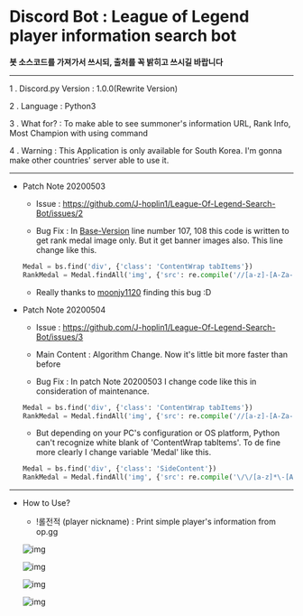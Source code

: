 Discord Bot : League of Legend player information search bot
===

**봇 소스코드를 가져가서 쓰시되, 출처를 꼭 밝히고 쓰시길 바랍니다**

***
1 . Discord.py Version : 1.0.0(Rewrite Version)

2 . Language : Python3

3 . What for? : To make able to see summoner's information URL, Rank Info, Most Champion with using command

4 . Warning  : This Application is only available for South Korea. I'm gonna make other countries' server able to use it.
***
- Patch Note 20200503
    
    - Issue : https://github.com/J-hoplin1/League-Of-Legend-Search-Bot/issues/2

    - Bug Fix : In [Base-Version](https://github.com/J-hoplin1/League-Of-Legend-Search-Bot/blob/Base-Version/lolSearchbot.py) line number 107, 108 this code is written to get rank medal image only. But it get banner images also. This line change like this.

    ```python
    Medal = bs.find('div', {'class': 'ContentWrap tabItems'})
    RankMedal = Medal.findAll('img', {'src': re.compile('//[a-z]-[A-Za-z].[A-Za-z].[A-Za-z]/[A-Za-z]/[A-Za-z]/[a-z0-9_]*.png')})
    ```

    - Really thanks to [moonjy1120](https://github.com/moonjy1120) finding this bug :D

- Patch Note 20200504

    - Issue : https://github.com/J-hoplin1/League-Of-Legend-Search-Bot/issues/3

    - Main Content : Algorithm Change. Now it's little bit more faster than before

    - Bug Fix : In patch Note 20200503 I change code like this in consideration of maintenance.

    ```python
    Medal = bs.find('div', {'class': 'ContentWrap tabItems'})
    RankMedal = Medal.findAll('img', {'src': re.compile('//[a-z]-[A-Za-z].[A-Za-z].[A-Za-z]/[A-Za-z]/[A-Za-z]/[a-z0-9_]*.png')})
    ```

    - But depending on your PC's configuration or OS platform, Python can't recognize white blank of 'ContentWrap tabItems'. To de fine more clearly I change variable 'Medal' like this.
    
    ```python
    Medal = bs.find('div', {'class': 'SideContent'})
    RankMedal = Medal.findAll('img', {'src': re.compile('\/\/[a-z]*\-[A-Za-z]*\.[A-Za-z]*\.[A-Za-z]*\/[A-Za-z]*\/[A-Za-z]*\/[a-z0-9_]*\.png')})
    ```


***

- How to Use?

    - !롤전적 (player nickname) : Print simple player's information from op.gg
    

    ![img](https://github.com/J-hoplin1/League-Of-Legend-Search-Bot/blob/master/img/1.PNG?raw=true)

    ![img](https://github.com/J-hoplin1/League-Of-Legend-Search-Bot/blob/master/img/2.PNG?raw=true)
    
    ![img](https://github.com/J-hoplin1/League-Of-Legend-Search-Bot/blob/master/img/3.PNG?raw=true)
    
    ![img](https://github.com/J-hoplin1/League-Of-Legend-Search-Bot/blob/master/img/4.PNG)
